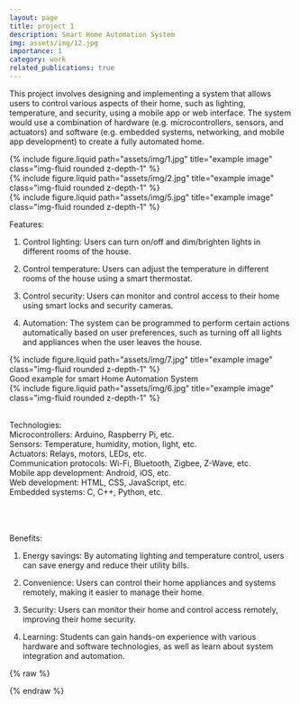 ```yaml
---
layout: page
title: project 1
description: Smart Home Automation System
img: assets/img/12.jpg
importance: 1
category: work
related_publications: true
---
```


This project involves designing and implementing a system that allows users to control various aspects of their home, such as lighting, temperature, and security, using a mobile app or web interface. 
The system would use a combination of hardware (e.g. microcontrollers, sensors, and actuators) and software (e.g. embedded systems, networking, and mobile app development) to create a fully automated home.



<div class="row">
    <div class="col-sm mt-3 mt-md-0">
        {% include figure.liquid path="assets/img/1.jpg" title="example image" class="img-fluid rounded z-depth-1" %}
    </div>
    <div class="col-sm mt-3 mt-md-0">
        {% include figure.liquid path="assets/img/2.jpg" title="example image" class="img-fluid rounded z-depth-1" %}
    </div>
    <div class="col-sm mt-3 mt-md-0">
        {% include figure.liquid path="assets/img/5.jpg" title="example image" class="img-fluid rounded z-depth-1" %}
    </div>
</div>


Features:

1. Control lighting: Users can turn on/off and dim/brighten lights in different rooms of the house.

2. Control temperature: Users can adjust the temperature in different rooms of the house using a smart thermostat.

3. Control security: Users can monitor and control access to their home using smart locks and security cameras.

4. Automation: The system can be programmed to perform certain actions automatically based on user preferences, such as turning off all lights and appliances when the user leaves the house.

</div>

<div class="row">
    <div class="col-sm mt-3 mt-md-0">
        {% include figure.liquid path="assets/img/7.jpg" title="example image" class="img-fluid rounded z-depth-1" %}
    </div>
</div>
<div class="caption">
    Good example for smart Home Automation System
</div>

<div class="row justify-content-sm-center">
    <div class="col-sm-8 mt-3 mt-md-0">
        {% include figure.liquid path="assets/img/6.jpg" title="example image" class="img-fluid rounded z-depth-1" %}
    </div>


<br />


Technologies:<br />
Microcontrollers: Arduino, Raspberry Pi, etc.<br />
Sensors: Temperature, humidity, motion, light, etc.<br />
Actuators: Relays, motors, LEDs, etc.<br />
Communication protocols: Wi-Fi, Bluetooth, Zigbee, Z-Wave, etc.<br />
Mobile app development: Android, iOS, etc.<br />
Web development: HTML, CSS, JavaScript, etc.<br />
Embedded systems: C, C++, Python, etc.<br />
<br />
<br />
<br />

</div>

Benefits:

1. Energy savings: By automating lighting and temperature control, users can save energy and reduce their utility bills.

2. Convenience: Users can control their home appliances and systems remotely, making it easier to manage their home.

3. Security: Users can monitor their home and control access remotely, improving their home security.

4. Learning: Students can gain hands-on experience with various hardware and software technologies, as well as learn about system integration and automation.

{% raw %}

{% endraw %}

